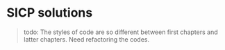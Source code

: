 # SICP solutions

>todo: The styles of code are so different between first chapters and latter chapters. Need refactoring the codes.
